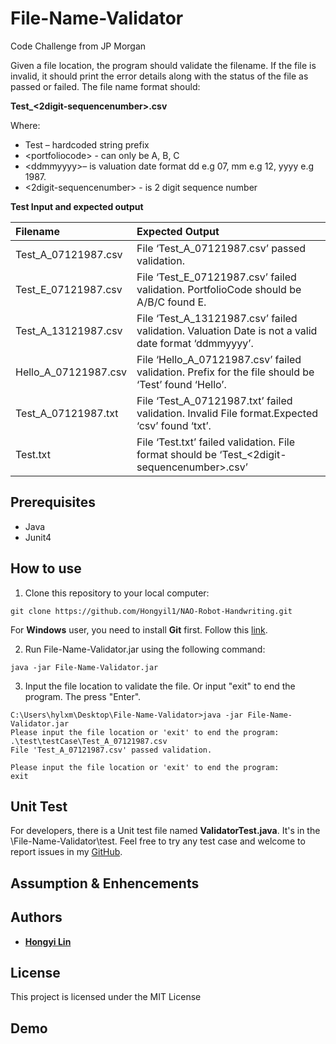 # File-Name-Validator
Code Challenge from JP Morgan

Given a file location, the program should validate the filename. If the file is invalid, it should print the error details along with the status of the file as passed or failed. The file name format should:

**Test_<portfoliocode>_<ddmmyyyy>_<2digit-sequencenumber>.csv**
  
Where:
- Test – hardcoded string prefix
- \<portfoliocode> - can only be A, B, C
- \<ddmmyyyy>– is valuation date format dd e.g 07, mm e.g 12, yyyy e.g 1987.
- <2digit-sequencenumber> - is 2 digit sequence number

**Test Input and expected output**

| **Filename** | **Expected Output** |
|:---------|:----------------|
| Test_A_07121987.csv	| File ‘Test_A_07121987.csv’ passed validation. |
| Test_E_07121987.csv	| File ‘Test_E_07121987.csv’ failed validation. PortfolioCode should be A/B/C found E. |
| Test_A_13121987.csv	| File ‘Test_A_13121987.csv’ failed validation. Valuation Date is not a valid date format ‘ddmmyyyy’. |
| Hello_A_07121987.csv	| File ‘Hello_A_07121987.csv’ failed validation. Prefix for the file should be ‘Test’ found ‘Hello’. |
| Test_A_07121987.txt	| File ‘Test_A_07121987.txt’ failed validation. Invalid File format.Expected ‘csv’ found ‘txt’. |
| Test.txt	| File ‘Test.txt’ failed validation. File format should be ‘Test_<portfoliocode>_<ddmmyyyy>_<2digit-sequencenumber>.csv’ |

## Prerequisites
- Java
- Junit4


## How to use
1. Clone this repository to your local computer:
```
git clone https://github.com/Hongyil1/NAO-Robot-Handwriting.git
```
For **Windows** user, you need to install **Git** first. Follow this [link](https://gitforwindows.org/).

2. Run File-Name-Validator.jar using the following command:
```
java -jar File-Name-Validator.jar
```

3. Input the file location to validate the file. Or input "exit" to end the program. The press "Enter".
```
C:\Users\hylxm\Desktop\File-Name-Validator>java -jar File-Name-Validator.jar
Please input the file location or 'exit' to end the program:
.\test\testCase\Test_A_07121987.csv
File 'Test_A_07121987.csv' passed validation.

Please input the file location or 'exit' to end the program:
exit
```

## Unit Test
For developers, there is a Unit test file named **ValidatorTest.java**. It's in the \File-Name-Validator\test\. Feel free to try any test case and welcome to report issues in my [GitHub](https://github.com/Hongyil1/File-Name-Validator/issues).

## Assumption & Enhencements


## Authors

* **[Hongyi Lin](https://github.com/Hongyil1)**

## License

This project is licensed under the MIT License

## Demo
